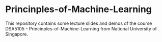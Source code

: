 # Princinples-of-Machine-Learning

This repository contains some lecture slides and demos of the course DSA5105 - Princinples-of-Machine-Learning from National University of Singapore.
